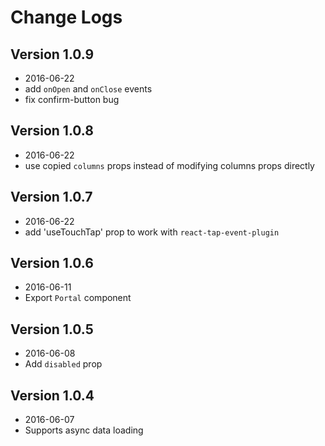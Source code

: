 # Change Logs

## Version 1.0.9

- 2016-06-22
- add `onOpen` and `onClose` events
- fix confirm-button bug

## Version 1.0.8

- 2016-06-22
- use copied `columns` props instead of modifying columns props directly

## Version 1.0.7

- 2016-06-22
- add 'useTouchTap' prop to work with `react-tap-event-plugin`

## Version 1.0.6

- 2016-06-11
- Export `Portal` component

## Version 1.0.5

- 2016-06-08
- Add `disabled` prop

## Version 1.0.4

- 2016-06-07
- Supports async data loading